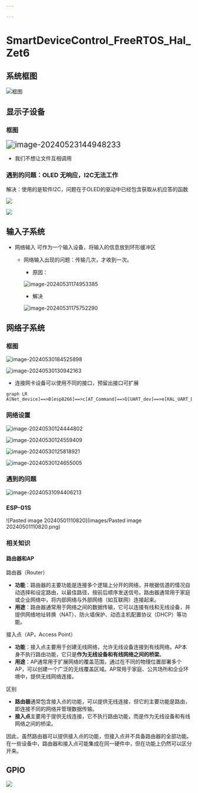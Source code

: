 ```yaml
---

---
```


# SmartDeviceControl_FreeRTOS_Hal_Zet6

## 系统框图

![框图](images/框图.png)

## 显示子设备

### 框图

<img src="images/image-20240523144948233.png" alt="image-20240523144948233" style="zoom:150%;" />



- 我们不想让文件互相调用





### 遇到的问题：OLED 无响应，I2C无法工作

解决：使用的是软件I2C，问题在于OLED的驱动中已经包含获取从机应答的函数

![](images/image-20240523140943001.png)

![](images/image-20240523142131259.png)

## 输入子系统

- 网络输入 可作为一个输入设备，将输入的信息放到环形缓冲区

  - 网络输入出现的问题：传输几次，才收到一次。

    - 原因：

    ![image-20240531174953385](images/image-20240531174953385.png)

    - 解决

    ![image-20240531175752290](images/image-20240531175752290.png)

    

## 网络子系统

### 框图





![image-20240530184525898](images/image-20240530184525898.png)



![image-20240530130942163](images/image-20240530130942163.png)

- 连接网卡设备可以使用不同的接口，预留出接口可扩展

```mermaid
graph LR
A[Net_device]==>B[esp8266]==>c[AT_Command]==>D[UART_dev]==>e[KAL_UART_DEV]==>f[CAL_UART_DEV]
```

### 网络设置

![image-20240530124444802](images/image-20240530124444802.png)

![image-20240530124559409](images/image-20240530124559409.png)

![image-20240530125818921](images/image-20240530125818921.png)

![image-20240530124655005](images/image-20240530124655005.png)

### 遇到的问题

![image-20240531094406213](images/image-20240531094406213.png)



### ESP-01S

![Pasted image 20240501110820](images/Pasted image 20240501110820.png)











### 相关知识

#### 路由器和AP

路由器（Router）

- **功能**：路由器的主要功能是连接多个逻辑上分开的网络，并根据信道的情况自动选择和设定路由，以最佳路径，按前后顺序发送信号。路由器通常用于家庭或企业网络中，将内部网络与外部网络（如互联网）连接起来。
- **用途**：路由器通常用于网络之间的数据传输，它可以连接有线和无线设备，并提供网络地址转换（NAT）、防火墙保护、动态主机配置协议（DHCP）等功能。

接入点（AP，Access Point）

- **功能**：接入点主要用于创建无线网络，允许无线设备连接到有线网络。AP本身不执行路由功能，它只是**作为无线设备和有线网络之间的桥梁**。
- **用途**：AP通常用于扩展网络的覆盖范围，通过在不同的物理位置部署多个AP，可以创建一个广泛的无线覆盖区域。AP常用于家庭、公共场所和企业环境中，提供无线网络连接。

区别

- **路由器**通常包含接入点的功能，可以提供无线连接，但它的主要功能是路由，即连接不同的网络并管理数据传输。
- **接入点**主要用于提供无线连接，它不执行路由功能，而是作为无线设备和有线网络之间的桥梁。

因此，虽然路由器可以提供接入点的功能，但接入点并不具备路由器的全部功能。在一些设备中，路由器和接入点可能集成在同一硬件中，但在功能上仍然可以区分开来。





## GPIO

![](images/GPIO.png)

